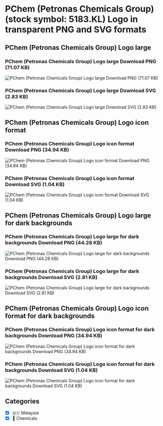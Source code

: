 # PChem (Petronas Chemicals Group) (stock symbol: 5183.KL) Logo in transparent PNG and SVG formats

## PChem (Petronas Chemicals Group) Logo large

### PChem (Petronas Chemicals Group) Logo large Download PNG (71.07 KB)

![PChem (Petronas Chemicals Group) Logo large Download PNG (71.07 KB)](/img/orig/5183.KL_BIG-d61ebe4c.png)

### PChem (Petronas Chemicals Group) Logo large Download SVG (2.83 KB)

![PChem (Petronas Chemicals Group) Logo large Download SVG (2.83 KB)](/img/orig/5183.KL_BIG-f90138ae.svg)

## PChem (Petronas Chemicals Group) Logo icon format

### PChem (Petronas Chemicals Group) Logo icon format Download PNG (34.94 KB)

![PChem (Petronas Chemicals Group) Logo icon format Download PNG (34.94 KB)](/img/orig/5183.KL-93dac057.png)

### PChem (Petronas Chemicals Group) Logo icon format Download SVG (1.04 KB)

![PChem (Petronas Chemicals Group) Logo icon format Download SVG (1.04 KB)](/img/orig/5183.KL-e7a4383a.svg)

## PChem (Petronas Chemicals Group) Logo large for dark backgrounds

### PChem (Petronas Chemicals Group) Logo large for dark backgrounds Download PNG (44.28 KB)

![PChem (Petronas Chemicals Group) Logo large for dark backgrounds Download PNG (44.28 KB)](/img/orig/5183.KL_BIG.D-a824ccc5.png)

### PChem (Petronas Chemicals Group) Logo large for dark backgrounds Download SVG (2.81 KB)

![PChem (Petronas Chemicals Group) Logo large for dark backgrounds Download SVG (2.81 KB)](/img/orig/5183.KL_BIG.D-27bf1162.svg)

## PChem (Petronas Chemicals Group) Logo icon format for dark backgrounds

### PChem (Petronas Chemicals Group) Logo icon format for dark backgrounds Download PNG (34.94 KB)

![PChem (Petronas Chemicals Group) Logo icon format for dark backgrounds Download PNG (34.94 KB)](/img/orig/5183.KL.D-48d659b0.png)

### PChem (Petronas Chemicals Group) Logo icon format for dark backgrounds Download SVG (1.04 KB)

![PChem (Petronas Chemicals Group) Logo icon format for dark backgrounds Download SVG (1.04 KB)](/img/orig/5183.KL.D-0226bf69.svg)



## Categories
- [x] 🇲🇾 Malaysia
- [x] 🧪 Chemicals
